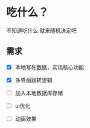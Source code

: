 # 吃什么？
不知道吃什么 就来随机决定吧
## 需求
* [x] 本地写死数据，实现核心功能
* [x] 多界面跳转逻辑
* [ ] 加入本地数据库存储
* [ ] ui优化
* [ ] 动画效果


